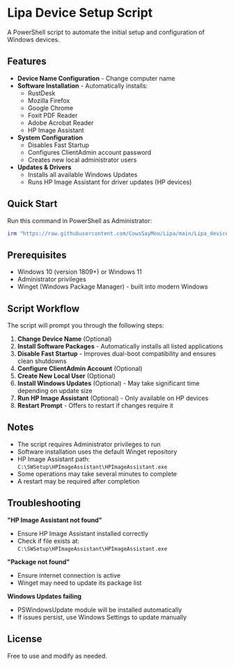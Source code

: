 # Lipa Device Setup Script

A PowerShell script to automate the initial setup and configuration of Windows devices.

## Features

- **Device Name Configuration** - Change computer name
- **Software Installation** - Automatically installs:
  - RustDesk
  - Mozilla Firefox
  - Google Chrome
  - Foxit PDF Reader
  - Adobe Acrobat Reader
  - HP Image Assistant
- **System Configuration**
  - Disables Fast Startup
  - Configures ClientAdmin account password
  - Creates new local administrator users
- **Updates & Drivers**
  - Installs all available Windows Updates
  - Runs HP Image Assistant for driver updates (HP devices)

## Quick Start

Run this command in PowerShell as Administrator:

```powershell
irm "https://raw.githubusercontent.com/CowsSayMoo/Lipa/main/Lipa_device_setup_script.ps1" | iex
```

## Prerequisites

- Windows 10 (version 1809+) or Windows 11
- Administrator privileges
- Winget (Windows Package Manager) - built into modern Windows

## Script Workflow

The script will prompt you through the following steps:

1. **Change Device Name** (Optional)
2. **Install Software Packages** - Automatically installs all listed applications
3. **Disable Fast Startup** - Improves dual-boot compatibility and ensures clean shutdowns
4. **Configure ClientAdmin Account** (Optional)
5. **Create New Local User** (Optional)
6. **Install Windows Updates** (Optional) - May take significant time depending on update size
7. **Run HP Image Assistant** (Optional) - Only available on HP devices
8. **Restart Prompt** - Offers to restart if changes require it

## Notes

- The script requires Administrator privileges to run
- Software installation uses the default Winget repository
- HP Image Assistant path: `C:\SWSetup\HPImageAssistant\HPImageAssistant.exe`
- Some operations may take several minutes to complete
- A restart may be required after completion

## Troubleshooting

**"HP Image Assistant not found"**
- Ensure HP Image Assistant installed correctly
- Check if file exists at: `C:\SWSetup\HPImageAssistant\HPImageAssistant.exe`

**"Package not found"**
- Ensure internet connection is active
- Winget may need to update its package list

**Windows Updates failing**
- PSWindowsUpdate module will be installed automatically
- If issues persist, use Windows Settings to update manually

## License

Free to use and modify as needed.

